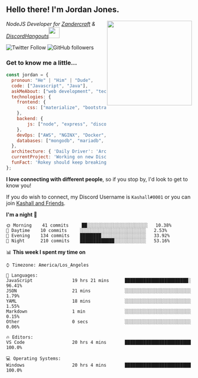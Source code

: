 <h2> Hello there! I'm Jordan Jones.</h2>
<img align="right" src="https://jordanjones.org/hello%20there.gif" width="230">
<p><em>NodeJS Developer for <a href="https://github.com/Zandercraft">Zandercraft</a> & <a href="https://github.com/DiscordHangouts">DiscordHangouts</a><img src="https://media.giphy.com/media/WUlplcMpOCEmTGBtBW/giphy.gif" width="30"></em></p>

![Twitter Follow](https://img.shields.io/twitter/follow/kashalls?label=Follow)
![GitHub followers](https://img.shields.io/github/followers/kashalls?label=Follow&style=social)

### Get to know me a little...

```javascript
const jordan = {
  pronoun: "He" | "Him" | "Dude",
  code: ["Javascript", "Java"],
  askMeAbout: ["web development", "technology", "server racks", "databases"],
  technologies: {
    frontend: {
        css: ["materialize", "bootstrap"]
    },
    backend: {
        js: ["node", "express", "discord.js", "eslint"],
    },
    devOps: ["AWS", "NGINX", "Docker", "KVM"],
    databases: ["mongodb", "mariadb", "redis", "rethinkdb"]
  },
  architecture: { 'Daily Driver': 'Arch Linux', 'Server Applications': 'Ubuntu Focal' },
  currentProject: 'Working on new Discord Bot :)',
  funFact: 'Rokey should keep breaking things, he just needs to learn how to fix them.'
};
```

<b>I love connecting with different people</b>, so if you stop by, I'd look to get to know you!

If you do wish to connect, my Discord Username is `Kashall#0001` or you can join <a href="https://discord.gg/Xv7WKN">Kashall and Friends</a>.

<!--START_SECTION:waka-->
**I'm a night 🦉** 

```text
🌞 Morning    41 commits     ██░░░░░░░░░░░░░░░░░░░░░░░   10.38% 
🌆 Daytime    10 commits     ░░░░░░░░░░░░░░░░░░░░░░░░░   2.53% 
🌃 Evening    134 commits    ████████░░░░░░░░░░░░░░░░░   33.92% 
🌙 Night      210 commits    █████████████░░░░░░░░░░░░   53.16%

```


📊 **This week I spent my time on** 

```text
⌚︎ Timezone: America/Los_Angeles

💬 Languages: 
JavaScript               19 hrs 21 mins      ████████████████████████░   96.41% 
JSON                     21 mins             ░░░░░░░░░░░░░░░░░░░░░░░░░   1.79% 
YAML                     18 mins             ░░░░░░░░░░░░░░░░░░░░░░░░░   1.55% 
Markdown                 1 min               ░░░░░░░░░░░░░░░░░░░░░░░░░   0.15% 
Other                    0 secs              ░░░░░░░░░░░░░░░░░░░░░░░░░   0.06%

🔥 Editors: 
VS Code                  20 hrs 4 mins       █████████████████████████   100.0%

💻 Operating Systems: 
Windows                  20 hrs 4 mins       █████████████████████████   100.0%

```


<!--END_SECTION:waka-->

